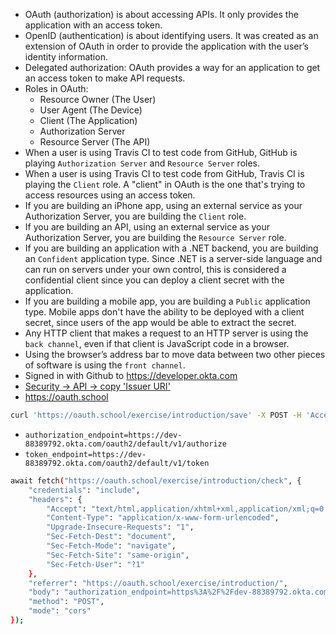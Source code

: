 * OAuth (authorization) is about accessing APIs. It only provides the application with an access token. 
* OpenID (authentication) is about identifying users. It was created as an extension of OAuth in order to provide the application with the user’s identity information.
* Delegated authorization: OAuth provides a way for an application to get an access token to make API requests.
* Roles in OAuth:
  - Resource Owner (The User)
  - User Agent (The Device)
  - Client (The Application)
  - Authorization Server
  - Resource Server (The API)
* When a user is using Travis CI to test code from GitHub, GitHub is playing `Authorization Server` and `Resource Server` roles.
* When a user is using Travis CI to test code from GitHub, Travis CI is playing the `Client` role. A "client" in OAuth is the one that's trying to access resources using an access token.
* If you are building an iPhone app, using an external service as your Authorization Server, you are building the `Client` role.
* If you are building an API, using an external service as your Authorization Server, you are building the `Resource Server` role.
* If you are building an application with a .NET backend, you are building an `Confident` application type. Since .NET is a server-side language and can run on servers under your own control, this is considered a confidential client since you can deploy a client secret with the application.
* If you are building a mobile app, you are building a `Public` application type. Mobile apps don't have the ability to be deployed with a client secret, since users of the app would be able to extract the secret.
* Any HTTP client that makes a request to an HTTP server is using the `back channel`, even if that client is JavaScript code in a browser.
* Using the browser’s address bar to move data between two other pieces of software is using the `front channel`.
* Signed in with Github to https://developer.okta.com
* [Security -> API -> copy 'Issuer URI'](https://dev-88389792-admin.okta.com/admin/oauth2/as)
* https://oauth.school

```bash
curl 'https://oauth.school/exercise/introduction/save' -X POST -H 'Accept: text/html,application/xhtml+xml,application/xml;q=0.9,image/avif,image/webp,*/*;q=0.8' -H 'Content-Type: application/x-www-form-urlencoded' -H 'Origin: https://oauth.school' -H 'Connection: keep-alive' -H 'Referer: https://oauth.school/exercise/introduction/' -H 'Upgrade-Insecure-Requests: 1' -H 'Sec-Fetch-Dest: document' -H 'Sec-Fetch-Mode: navigate' -H 'Sec-Fetch-Site: same-origin' -H 'Sec-Fetch-User: ?1' --data-raw 'issuer=https%3A%2F%2Fdev-88389792.okta.com%2Foauth2%2Fdefault'
```

* `authorization_endpoint=https://dev-88389792.okta.com/oauth2/default/v1/authorize`
* `token_endpoint=https://dev-88389792.okta.com/oauth2/default/v1/token`

```bash
await fetch("https://oauth.school/exercise/introduction/check", {
    "credentials": "include",
    "headers": {
        "Accept": "text/html,application/xhtml+xml,application/xml;q=0.9,image/avif,image/webp,*/*;q=0.8",
        "Content-Type": "application/x-www-form-urlencoded",
        "Upgrade-Insecure-Requests": "1",
        "Sec-Fetch-Dest": "document",
        "Sec-Fetch-Mode": "navigate",
        "Sec-Fetch-Site": "same-origin",
        "Sec-Fetch-User": "?1"
    },
    "referrer": "https://oauth.school/exercise/introduction/",
    "body": "authorization_endpoint=https%3A%2F%2Fdev-88389792.okta.com%2Foauth2%2Fdefault%2Fv1%2Fauthorize&token_endpoint=https%3A%2F%2Fdev-88389792.okta.com%2Foauth2%2Fdefault%2Fv1%2Ftoken",
    "method": "POST",
    "mode": "cors"
});
```

